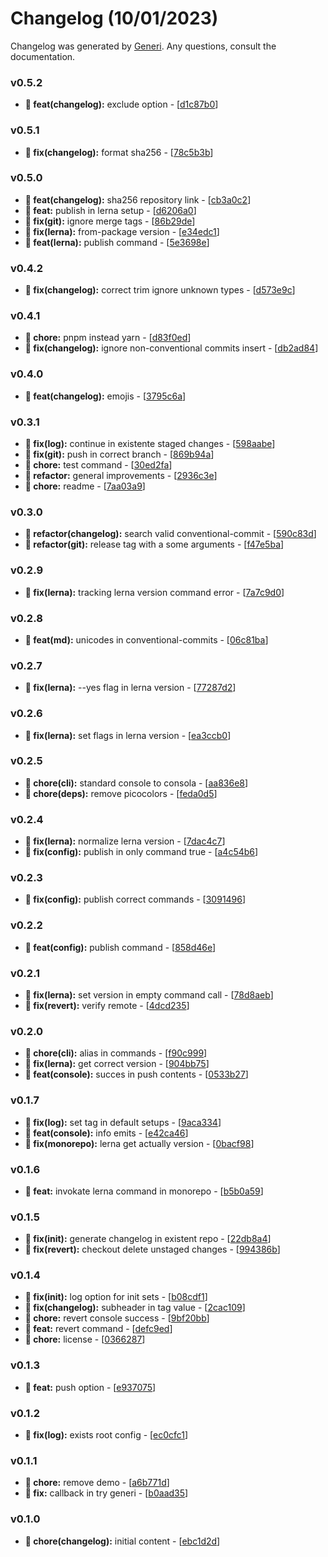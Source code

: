 # Changelog (10/01/2023)

Changelog was generated by [Generi](https://github.com/betterwrite/generi). Any questions, consult the documentation.

### v0.5.2

* **🎉 feat(changelog):** exclude option - [[d1c87b0](https://github.com/betterwrite/generi/commit/d1c87b0)]

### v0.5.1

* **🔧 fix(changelog):** format sha256 - [[78c5b3b](https://github.com/betterwrite/generi/commit/78c5b3b)]

### v0.5.0

* **🎉 feat(changelog):** sha256 repository link - [[cb3a0c2](https://github.com/betterwrite/generi/commit/cb3a0c2)]
* **🎉 feat:** publish in lerna setup - [[d6206a0](https://github.com/betterwrite/generi/commit/d6206a0)]
* **🔧 fix(git):** ignore merge tags - [[86b29de](https://github.com/betterwrite/generi/commit/86b29de)]
* **🔧 fix(lerna):** from-package version - [[e34edc1](https://github.com/betterwrite/generi/commit/e34edc1)]
* **🎉 feat(lerna):** publish command - [[5e3698e](https://github.com/betterwrite/generi/commit/5e3698e)]

### v0.4.2

* **🔧 fix(changelog):** correct trim ignore unknown types - [[d573e9c](https://github.com/betterwrite/generi/commit/d573e9c)]

### v0.4.1

* **🚧 chore:** pnpm instead yarn - [[d83f0ed](https://github.com/betterwrite/generi/commit/d83f0ed)]
* **🔧 fix(changelog):** ignore non-conventional commits insert - [[db2ad84](https://github.com/betterwrite/generi/commit/db2ad84)]

### v0.4.0

* **🎉 feat(changelog):** emojis - [[3795c6a](https://github.com/betterwrite/generi/commit/3795c6a)]

### v0.3.1

* **🔧 fix(log):** continue in existente staged changes - [[598aabe](https://github.com/betterwrite/generi/commit/598aabe)]
* **🔧 fix(git):** push in correct branch - [[869b94a](https://github.com/betterwrite/generi/commit/869b94a)]
* **🚧 chore:** test command - [[30ed2fa](https://github.com/betterwrite/generi/commit/30ed2fa)]
* **🚩 refactor:** general improvements - [[2936c3e](https://github.com/betterwrite/generi/commit/2936c3e)]
* **🚧 chore:** readme - [[7aa03a9](https://github.com/betterwrite/generi/commit/7aa03a9)]

### v0.3.0

* **🚩 refactor(changelog):** search valid conventional-commit - [[590c83d](https://github.com/betterwrite/generi/commit/590c83d)]
* **🚩 refactor(git):** release tag with a some arguments - [[f47e5ba](https://github.com/betterwrite/generi/commit/f47e5ba)]

### v0.2.9

* **🔧 fix(lerna):** tracking lerna version command error - [[7a7c9d0](https://github.com/betterwrite/generi/commit/7a7c9d0)]

### v0.2.8

* **🎉 feat(md):** unicodes in conventional-commits - [[06c81ba](https://github.com/betterwrite/generi/commit/06c81ba)]

### v0.2.7

* **🔧 fix(lerna):** --yes flag in lerna version - [[77287d2](https://github.com/betterwrite/generi/commit/77287d2)]

### v0.2.6

* **🔧 fix(lerna):** set flags in lerna version - [[ea3ccb0](https://github.com/betterwrite/generi/commit/ea3ccb0)]

### v0.2.5

* **🚧 chore(cli):** standard console to consola - [[aa836e8](https://github.com/betterwrite/generi/commit/aa836e8)]
* **🚧 chore(deps):** remove picocolors - [[feda0d5](https://github.com/betterwrite/generi/commit/feda0d5)]

### v0.2.4

* **🔧 fix(lerna):** normalize lerna version - [[7dac4c7](https://github.com/betterwrite/generi/commit/7dac4c7)]
* **🔧 fix(config):** publish in only command true - [[a4c54b6](https://github.com/betterwrite/generi/commit/a4c54b6)]

### v0.2.3

* **🔧 fix(config):** publish correct commands - [[3091496](https://github.com/betterwrite/generi/commit/3091496)]

### v0.2.2

* **🎉 feat(config):** publish command - [[858d46e](https://github.com/betterwrite/generi/commit/858d46e)]

### v0.2.1

* **🔧 fix(lerna):** set version in empty command call - [[78d8aeb](https://github.com/betterwrite/generi/commit/78d8aeb)]
* **🔧 fix(revert):** verify remote - [[4dcd235](https://github.com/betterwrite/generi/commit/4dcd235)]

### v0.2.0

* **🚧 chore(cli):** alias in commands - [[f90c999](https://github.com/betterwrite/generi/commit/f90c999)]
* **🔧 fix(lerna):** get correct version - [[904bb75](https://github.com/betterwrite/generi/commit/904bb75)]
* **🎉 feat(console):** succes in push contents - [[0533b27](https://github.com/betterwrite/generi/commit/0533b27)]

### v0.1.7

* **🔧 fix(log):** set tag in default setups - [[9aca334](https://github.com/betterwrite/generi/commit/9aca334)]
* **🎉 feat(console):** info emits - [[e42ca46](https://github.com/betterwrite/generi/commit/e42ca46)]
* **🔧 fix(monorepo):** lerna get actually version - [[0bacf98](https://github.com/betterwrite/generi/commit/0bacf98)]

### v0.1.6

* **🎉 feat:** invokate lerna command in monorepo - [[b5b0a59](https://github.com/betterwrite/generi/commit/b5b0a59)]

### v0.1.5

* **🔧 fix(init):** generate changelog in existent repo - [[22db8a4](https://github.com/betterwrite/generi/commit/22db8a4)]
* **🔧 fix(revert):** checkout delete unstaged changes - [[994386b](https://github.com/betterwrite/generi/commit/994386b)]

### v0.1.4

* **🔧 fix(init):** log option for init sets - [[b08cdf1](https://github.com/betterwrite/generi/commit/b08cdf1)]
* **🔧 fix(changelog):** subheader in tag value - [[2cac109](https://github.com/betterwrite/generi/commit/2cac109)]
* **🚧 chore:** revert console success - [[9bf20bb](https://github.com/betterwrite/generi/commit/9bf20bb)]
* **🎉 feat:** revert command - [[defc9ed](https://github.com/betterwrite/generi/commit/defc9ed)]
* **🚧 chore:** license - [[0366287](https://github.com/betterwrite/generi/commit/0366287)]

### v0.1.3

* **🎉 feat:** push option - [[e937075](https://github.com/betterwrite/generi/commit/e937075)]

### v0.1.2

* **🔧 fix(log):** exists root config - [[ec0cfc1](https://github.com/betterwrite/generi/commit/ec0cfc1)]

### v0.1.1

* **🚧 chore:** remove demo - [[a6b771d](https://github.com/betterwrite/generi/commit/a6b771d)]
* **🔧 fix:** callback in try generi - [[b0aad35](https://github.com/betterwrite/generi/commit/b0aad35)]

### v0.1.0

* **🚧 chore(changelog):** initial content - [[ebc1d2d](https://github.com/betterwrite/generi/commit/ebc1d2d)]
